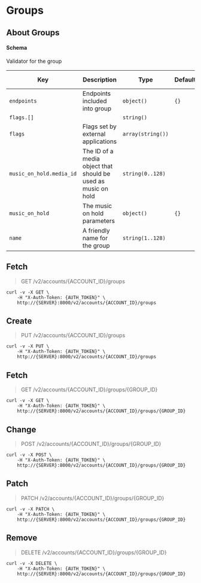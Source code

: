 # Groups

## About Groups

#### Schema

Validator for the group



Key | Description | Type | Default | Required | Support Level
--- | ----------- | ---- | ------- | -------- | -------------
`endpoints` | Endpoints included into group | `object()` | `{}` | `true` | `supported`
`flags.[]` |   | `string()` |   | `false` | `supported`
`flags` | Flags set by external applications | `array(string())` |   | `false` | `supported`
`music_on_hold.media_id` | The ID of a media object that should be used as music on hold | `string(0..128)` |   | `false` |  
`music_on_hold` | The music on hold parameters | `object()` | `{}` | `false` | `beta`
`name` | A friendly name for the group | `string(1..128)` |   | `true` | `supported`



## Fetch

> GET /v2/accounts/{ACCOUNT_ID}/groups

```shell
curl -v -X GET \
    -H "X-Auth-Token: {AUTH_TOKEN}" \
    http://{SERVER}:8000/v2/accounts/{ACCOUNT_ID}/groups
```

## Create

> PUT /v2/accounts/{ACCOUNT_ID}/groups

```shell
curl -v -X PUT \
    -H "X-Auth-Token: {AUTH_TOKEN}" \
    http://{SERVER}:8000/v2/accounts/{ACCOUNT_ID}/groups
```

## Fetch

> GET /v2/accounts/{ACCOUNT_ID}/groups/{GROUP_ID}

```shell
curl -v -X GET \
    -H "X-Auth-Token: {AUTH_TOKEN}" \
    http://{SERVER}:8000/v2/accounts/{ACCOUNT_ID}/groups/{GROUP_ID}
```

## Change

> POST /v2/accounts/{ACCOUNT_ID}/groups/{GROUP_ID}

```shell
curl -v -X POST \
    -H "X-Auth-Token: {AUTH_TOKEN}" \
    http://{SERVER}:8000/v2/accounts/{ACCOUNT_ID}/groups/{GROUP_ID}
```

## Patch

> PATCH /v2/accounts/{ACCOUNT_ID}/groups/{GROUP_ID}

```shell
curl -v -X PATCH \
    -H "X-Auth-Token: {AUTH_TOKEN}" \
    http://{SERVER}:8000/v2/accounts/{ACCOUNT_ID}/groups/{GROUP_ID}
```

## Remove

> DELETE /v2/accounts/{ACCOUNT_ID}/groups/{GROUP_ID}

```shell
curl -v -X DELETE \
    -H "X-Auth-Token: {AUTH_TOKEN}" \
    http://{SERVER}:8000/v2/accounts/{ACCOUNT_ID}/groups/{GROUP_ID}
```

